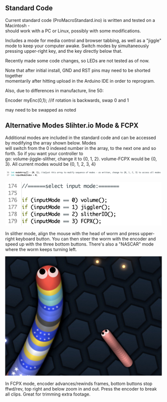 ## Standard Code

Current standard code (ProMacroStandard.ino) is written and tested on a Macintosh -  
should work with a PC or Linux, possibly with some modifications.

Includes a mode for media control and browser tabbing, as well as a "jiggle" mode to keep your computer awake.
Switch modes by simultaneously pressing upper-right key, and the key directly below that.

Recently made some code changes, so LEDs are not tested as of now.

Note that after initial install, GND and RST pins may need to be shorted together  
momentarily after hitting upload in the Arduino IDE in order to reprogram.

Also, due to differences in manufacture, line 50:

Encoder myEnc(0,1); //if rotation is backwards, swap 0 and 1

may need to be swapped as noted

## Alternative Modes Slihter.io Mode & FCPX

Additional modes are included in the standard code and can be accessed by modifying the array shown below. Modes  
will switch from the 0 indexed number in the array, to the next one and so forth. So if you want your controller to  
go: volume-jiggle-slither, change it to {0, 1, 2}. volume-FCPX would be {0, 3}. All current modes would be {0, 1, 2, 3, 4}

![image](line36.png)

![image](input-modes.png)

In slither mode, align the mouse with the head of worm and press upper-right keyboard button. You can then steer the 
worm with the encoder and speed up with the three bottom buttons. There's also a "NASCAR" mode where the worm keeps
turning left.

![image](slither.jpg)

In FCPX mode, encoder advances/rewinds frames, bottom buttons stop ffwd/rev, top right and below zoom in and out. Press
the encoder to break all clips. Great for trimming extra footage.
